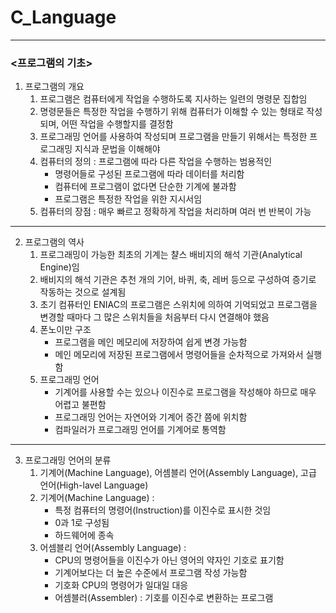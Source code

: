 # C_Language
- - -

### <프로그램의 기초>
1. 프로그램의 개요
   1) 프로그램은 컴퓨터에게 작업을 수행하도록 지사하는 일련의 명령문 집합임
   2) 명령문들은 특정한 작업을 수행하기 위해 컴퓨터가 이해할 수 있는 형태로 작성되며, 어떤 작업을 수행할지를 결정함
   3) 프로그래밍 언어를 사용하여 작성되며 프로그램을 만들기 위해서는 특정한 프로그래밍 지식과 문법을 이해해야
   4) 컴퓨터의 정의 : 프로그램에 따라 다른 작업을 수행하는 범용적인 
      - 명령어들로 구성된 프로그램에 따라 데이터를 처리함
      - 컴퓨터에 프로그램이 없다면 단순한 기계에 불과함
      - 프로그램은 특정한 작업을 위한 지시서임
   5) 컴퓨터의 장점 : 매우 빠르고 정확하게 작업을 처리하며 여러 번 반복이 가능
- - -
2. 프로그램의 역사
   1) 프로그래밍이 가능한 최초의 기계는 챨스 배비지의 해석 기관(Analytical Engine)임
   2) 배비지의 해석 기관은 추천 개의 기어, 바퀴, 축, 레버 등으로 구성하여 증기로 작동하는 것으로 설계됨
   3) 초기 컴퓨터인 ENIAC의 프로그램은 스위치에 의하여 기억되었고 프로그램을 변경할 때마다 그 많은 스위치들을 처음부터 다시 연결해야 했음
   4) 폰노이만 구조
      - 프로그램을 메인 메모리에 저장하여 쉽게 변경 가능함
      - 메인 메모리에 저장된 프로그램에서 명령어들을 순차적으로 가져와서 실행함
   5) 프로그래밍 언어
      - 기계어를 사용할 수는 있으나 이진수로 프로그램을 작성해야 하므로 매우 어렵고 불편함
      - 프로그래밍 언어는 자연어와 기계어 증간 쯤에 위치함
      - 컴파일러가 프로그래밍 언어를 기계어로 통역함
- - -
3. 프로그래밍 언어의 분류
   1) 기계어(Machine Language), 어셈블리 언어(Assembly Language), 고급 언어(High-lavel Language)
   2) 기계어(Machine Language) :
      - 특정 컴퓨터의 명령어(Instruction)를 이진수로 표시한 것임
      - 0과 1로 구성됨
      - 하드웨어에 종속
   3) 어셈블리 언어(Assembly Language) : 
      - CPU의 명령어들을 이진수가 아닌 영어의 약자인 기호로 표기함
      - 기계어보다는 더 높은 수준에서 프로그램 작성 가능함
      - 기호화 CPU의 명령어가 일대일 대응
      - 어셈블러(Assembler) : 기호를 이진수로 변환하는 프로그램
